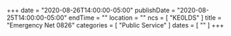 +++
date = "2020-08-26T14:00:00-05:00"
publishDate = "2020-08-25T14:00:00-05:00"
endTime = ""
location = ""
ncs = [ "KE0LDS" ]
title = "Emergency Net 0826"
categories = [ "Public Service" ]
dates = [ "" ]
+++
